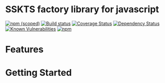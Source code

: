# SSKTS factory library for javascript

[![npm (scoped)](https://img.shields.io/npm/v/@motionpicture/sskts-factory.svg)](https://www.npmjs.com/package/@motionpicture/sskts-factory)
[![Build status](https://circleci.com/gh/ilovegadd/sskts-factory.png?style=shield)](https://circleci.com/gh/ilovegadd/sskts-factory)
[![Coverage Status](https://coveralls.io/repos/github/ilovegadd/sskts-factory/badge.svg)](https://coveralls.io/github/ilovegadd/sskts-factory)
[![Dependency Status](https://img.shields.io/david/ilovegadd/sskts-factory.svg)](https://david-dm.org/ilovegadd/sskts-factory)
[![Known Vulnerabilities](https://snyk.io/test/github/ilovegadd/sskts-factory/badge.svg)](https://snyk.io/test/github/ilovegadd/sskts-factory)
[![npm](https://img.shields.io/npm/dm/@motionpicture/sskts-factory.svg)](https://nodei.co/npm/@motionpicture/sskts-factory/)

# Features

# Getting Started
